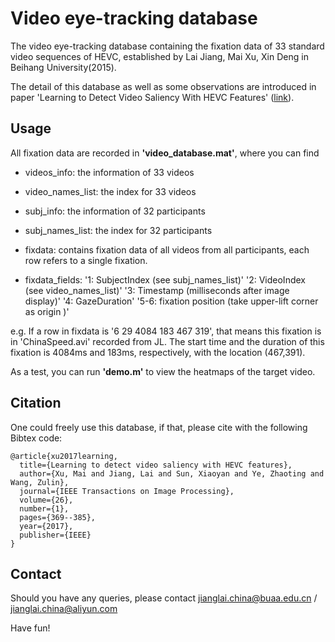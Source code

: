 Video eye-tracking database
==========
The video eye-tracking database containing the fixation data of 33 standard video sequences of HEVC, established by Lai Jiang, Mai Xu, Xin Deng in Beihang University(2015). 

The detail of this database as well as some observations are introduced in paper 'Learning to Detect Video Saliency With HEVC Features' ([link](http://ieeexplore.ieee.org/abstract/document/7742914/)).

## Usage
All fixation data are recorded in **'video_database.mat'**, where you can find

* videos_info: the information of 33 videos 

* video_names_list: the index for 33 videos

* subj_info: the information of 32 participants 

* subj_names_list: the index for 32 participants

* fixdata: contains fixation data of all videos from all participants, each row refers to a single fixation.

* fixdata_fields: 
    '1: SubjectIndex (see subj_names_list)'
    '2: VideoIndex (see video_names_list)'
    '3: Timestamp (milliseconds after image display)'
    '4: GazeDuration'
    '5-6: fixation position (take upper-lift corner as origin )'
   
e.g. If a row in fixdata is '6 29 4084 183 467 319', that means this fixation is in 'ChinaSpeed.avi' recorded from JL. The start time and the duration of this fixation is 4084ms and 183ms, respectively, with the location (467,391).

As a test, you can run **'demo.m'** to view the heatmaps of the target video.  

## Citation
One could freely use this database, if that, please cite with the following Bibtex code:
```
@article{xu2017learning,
  title={Learning to detect video saliency with HEVC features},
  author={Xu, Mai and Jiang, Lai and Sun, Xiaoyan and Ye, Zhaoting and Wang, Zulin},
  journal={IEEE Transactions on Image Processing},
  volume={26},
  number={1},
  pages={369--385},
  year={2017},
  publisher={IEEE}
}
```

## Contact
Should you have any queries, please contact jianglai.china@buaa.edu.cn / jianglai.china@aliyun.com

Have fun!
